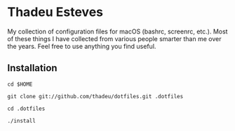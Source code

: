 # Thadeu Esteves
My collection of configuration files for macOS (bashrc, screenrc, etc.). Most of these things I have collected from various people smarter than me over the years. Feel free to use anything you find useful.

## Installation

```
cd $HOME

git clone git://github.com/thadeu/dotfiles.git .dotfiles

cd .dotfiles

./install
```
